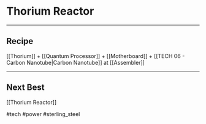 # Thorium Reactor
---
## Recipe
[[Thorium]] + [[Quantum Processor]] + [[Motherboard]] + [[TECH 06 - Carbon Nanotube|Carbon Nanotube]] at [[Assembler]]

---
## Next Best
[[Thorium Reactor]]

#tech #power #sterling_steel 